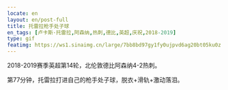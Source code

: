 ```yaml
---
locate: en
layout: en/post-full
title: 托雷拉枪手处子球
en_tags: [卢卡斯·托雷拉,阿森纳,热刺,德比,英超,庆祝,2018-2019]
type: gif
featimg: https://ws1.sinaimg.cn/large/7bb8bd97gy1fy0ujpvd6ag20bt05ku0z.gif
---
```


2018-2019赛季英超第14轮，北伦敦德比阿森纳4-2热刺。

第77分钟，托雷拉打进自己的枪手处子球，脱衣+滑轨+激动落泪。